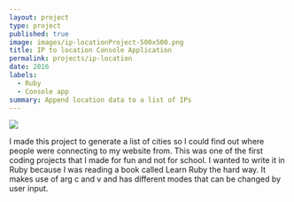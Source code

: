 ```yaml
---
layout: project
type: project
published: true
image: images/ip-locationProject-500x500.png
title: IP to location Console Application
permalink: projects/ip-location
date: 2016
labels:
  - Ruby
  - Console app
summary: Append location data to a list of IPs
---
```


<img class="ui image" src="{{ site.baseurl }}/images/ip-locationProject.png">

I made this project to generate a list of cities so I could find out where people were connecting to my website from. This was one of the first coding projects that I made for fun and not for school. I wanted to write it in Ruby because I was reading a book called Learn Ruby the hard way. It makes use of arg c and v and has different modes that can be changed by user input.
